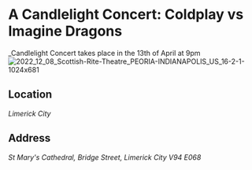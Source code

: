 # A Candlelight Concert: Coldplay vs Imagine Dragons
_Candlelight Concert takes place in the 13th of April at 9pm
![2022_12_08_Scottish-Rite-Theatre_PEORIA-INDIANAPOLIS_US_16-2-1-1024x681](https://github.com/Fazlahmad-Saay/Fazlahmad.Github.ie/assets/166664881/58d84c32-6858-4e71-8193-5b104d96dbd3)
## Location 
_Limerick City_
## Address
_St Mary's Cathedral, Bridge Street, Limerick City V94 E068_
